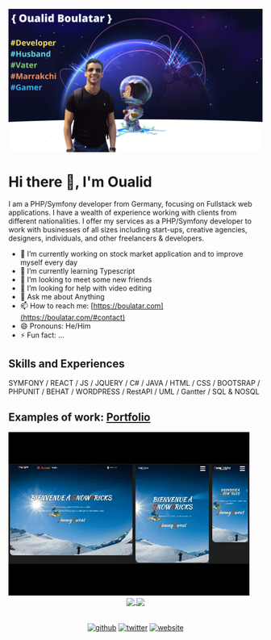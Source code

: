 ![App Development](https://github.com/bigboss-oualid/bigboss-oualid/blob/main/img/banner.png)

# Hi there 👋, I'm Oualid
I am a PHP/Symfony developer from Germany, focusing on Fullstack web applications. I have a wealth of experience working with clients from different nationalities. I offer my services as a PHP/Symfony developer to work with businesses of all sizes including start-ups, creative agencies, designers, individuals, and other freelancers & developers.

- 🔭 I’m currently working on stock market application and to improve myself every day 
- 🌱 I’m currently learning Typescript 
- 👯 I’m looking to meet some new friends
- 🤔 I’m looking for help with video editing  
- 💬 Ask me about Anything 
- 📫 How to reach me: [https://boulatar.com](https://boulatar.com/#contact) 
- 😄 Pronouns: He/Him 
- ⚡ Fun fact: ... 

## Skills and Experiences
SYMFONY / REACT / JS / JQUERY / C# / JAVA / HTML / CSS / BOOTSRAP / PHPUNIT / BEHAT / WORDPRESS / RestAPI / UML / Gantter / SQL & NOSQL

## Examples of work: <a target="_blank" href="https://boulatar.com/#portfolio">Portfolio</a>

<img src="https://github.com/bigboss-oualid/bigboss-oualid/blob/main/img/work-example.gif">

<div align="center">
  <a align="center" href="https://github.com/bigboss-oualid/github-readme-stats">
    <img align="center" src="https://github-readme-stats.vercel.app/api?username=bigboss-oualid&&show_icons=true&&theme=radical&&hide=stars,contribs">
  </a>
  
  <a href="https://github.com/bigboss-oualid/github-readme-stats">
    <img  align="center" src="https://github-readme-stats.vercel.app/api/top-langs/?username=bigboss-oualid&layout=compact&hide=html">
  </a>
</div>
<br/><br/>
<div align="center">
  <a target="_blank" href="https://github.com/bigboss-oualid"><img src='https://cdn.jsdelivr.net/npm/simple-icons@3.0.1/icons/github.svg' alt='github' height='40'></a>
  <a target="_blank" href="https://twitter.com/BigBoss94047477"><img src='https://cdn.jsdelivr.net/npm/simple-icons@3.0.1/icons/twitter.svg' alt='twitter' height='40'></a>
  <a target="_blank" href="https:///it-bigboss.de"><img src='https://cdn.jsdelivr.net/npm/simple-icons@3.0.1/icons/icloud.svg' alt='website' height='40'></a>
</div>

<!--
**bigboss-oualid/bigboss-oualid** is a ✨ _special_ ✨ repository because its `README.md` (this file) appears on your GitHub profile.
** center state
<a href="https://github.com/bigboss-oualid/github-readme-stats">
  <img  align="center" src="https://github-readme-stats.vercel.app/api?username=bigboss-oualid&&show_icons=true&title_color=ffffff&icon_color=bb2acf&text_color=daf7dc&bg_color=191919">
</a>
** show single repo card
[![Readme Card](https://github-readme-stats.vercel.app/api/pin/?username=bigboss-oualid&repo=project_8&show_owner=bigboss-oualid)](https://github.com/bigboss-oualid/github-readme-stats)

-->
